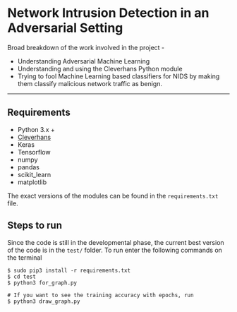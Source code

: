 # Network Intrusion Detection in an Adversarial Setting

Broad breakdown of the work involved in the project -  
* Understanding Adversarial Machine Learning
* Understanding and using the Cleverhans Python module
* Trying to fool Machine Learning based classifiers for NIDS by making them classify malicious network traffic as benign.


-------------------------

## Requirements
* Python 3.x +
* [Cleverhans](https://github.com/tensorflow/cleverhans)
* Keras
* Tensorflow
* numpy
* pandas
* scikit_learn
* matplotlib

The exact versions of the modules can be found in the `requirements.txt` file.

## Steps to run
Since the code is still in the developmental phase, the current best version of the code is in the `test/` folder. To run enter the following commands on the terminal

```
$ sudo pip3 install -r requirements.txt
$ cd test
$ python3 for_graph.py

# If you want to see the training accuracy with epochs, run
$ python3 draw_graph.py
```
